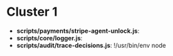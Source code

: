 # Cluster 1
- **scripts/payments/stripe-agent-unlock.js**: 
- **scripts/core/logger.js**: 
- **scripts/audit/trace-decisions.js**: !/usr/bin/env node
